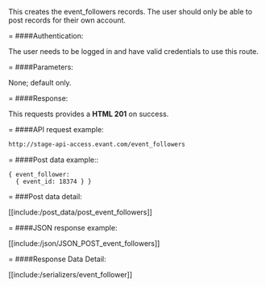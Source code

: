 <!-- --- title: POST /event_followers -->

This creates the event_followers records. The user should only be able to post records for their own account.

=
####Authentication:

The user needs to be logged in and have valid credentials to use this route.

=
####Parameters:

None; default only.

=
####Response:

This requests provides a <strong>HTML 201</strong> on success.

=
####API request example:
```html
http://stage-api-access.evant.com/event_followers
```

=
####Post data example::
```
{ event_follower: 
  { event_id: 18374 } }
```
 
=
###Post data detail:

[[include:/post_data/post_event_followers]]

=
####JSON response example:

[[include:/json/JSON_POST_event_followers]]

=
####Response Data Detail:

[[include:/serializers/event_follower]]
